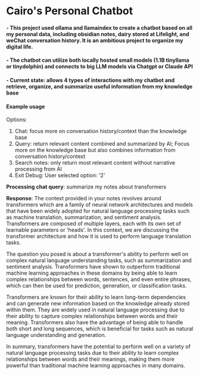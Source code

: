 # Cairo's Personal Chatbot 
#### - This project used ollama and llamaindex to create a chatbot based on all my personal data, including obsidian notes, dairy stored at Lifelight, and weChat conversation history. It is an ambitious project to organize my digital life.
#### - The chatbot can utilize both locally hosted small models (1.1B tinyllama or tinydolphin) and connects to big LLM models via Chatgpt or Claude API

#### - Current state: allows 4 types of interactions with my chatbot and retrieve, organize, and summarize useful information from my knowledge base

#### Example usage
Options:
1. Chat: focus more on conversation history/context than the knowledge base
2. Query: return relevant content combined and summarized by AI; Focus more on the knowledge base but also combines information from conversation history/context
3. Search notes: only return most relevant content without narrative processing from AI
4. Exit
Debug: User selected option: '2'

**Processing chat query**: summarize my notes about transformers

**Response**:  The context provided in your notes revolves around transformers which are a family of neural network architectures and models that have been widely adopted for natural language processing tasks such as machine translation, summarization, and sentiment analysis. Transformers are composed of multiple layers, each with its own set of learnable parameters or 'heads'. In this context, we are discussing the transformer architecture and how it is used to perform language translation tasks.

The question you posed is about a transformer's ability to perform well on complex natural language understanding tasks, such as summarization and sentiment analysis. Transformers have shown to outperform traditional machine learning approaches in these domains by being able to learn complex relationships between words, sentences, and even entire phrases, which can then be used for prediction, generation, or classification tasks.

Transformers are known for their ability to learn long-term dependencies and can generate new information based on the knowledge already stored within them. They are widely used in natural language processing due to their ability to capture complex relationships between words and their meaning. Transformers also have the advantage of being able to handle both short and long sequences, which is beneficial for tasks such as natural language understanding and generation.

In summary, transformers have the potential to perform well on a variety of natural language processing tasks due to their ability to learn complex relationships between words and their meanings, making them more powerful than traditional machine learning approaches in many domains.
